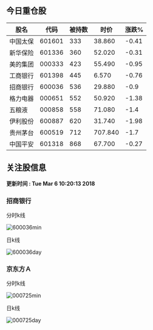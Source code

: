 
## 今日重仓股 

|股名|代码|被持数|时价|涨跌%|
|---|---|---|---|---|
|中国太保|601601|333|38.860|-0.41|
|新华保险|601336|360|52.020|-0.31|
|美的集团|000333|423|55.490|-0.95|
|工商银行|601398|445|6.570|-0.76|
|招商银行|600036|536|29.880|-0.9|
|格力电器|000651|552|50.920|-1.38|
|五粮液|000858|558|71.080|-1.4|
|伊利股份|600887|620|31.740|-1.98|
|贵州茅台|600519|712|707.840|-1.7|
|中国平安|601318|868|67.700|-0.27|

## 关注股信息
**更新时间 : Tue Mar  6 10:20:13 2018**
### 招商银行 
分时k线

![600036min](http://image.sinajs.cn/newchart/min/n/sh600036.gif)

日k线

![600036day](http://image.sinajs.cn/newchart/daily/n/sh600036.gif)

### 京东方Ａ 
分时k线

![000725min](http://image.sinajs.cn/newchart/min/n/sz000725.gif)

日k线

![000725day](http://image.sinajs.cn/newchart/daily/n/sz000725.gif)
